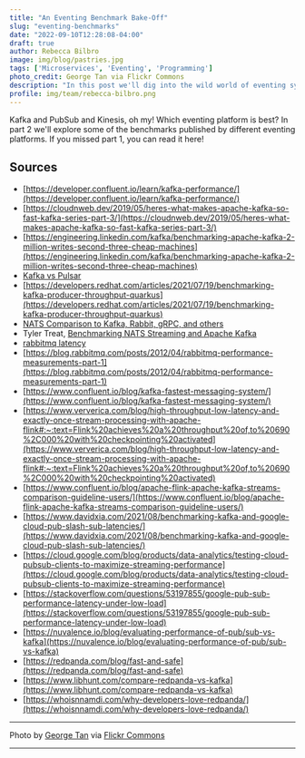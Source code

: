```yaml
---
title: "An Eventing Benchmark Bake-Off"
slug: "eventing-benchmarks"
date: "2022-09-10T12:28:08-04:00"
draft: true
author: Rebecca Bilbro
image: img/blog/pastries.jpg
tags: ['Microservices', 'Eventing', 'Programming']
photo_credit: George Tan via Flickr Commons
description: "In this post we'll dig into the wild world of eventing system performance benchmarks, and explore how features like throughput and latency compare for different eventing platforms."
profile: img/team/rebecca-bilbro.png
---
```


Kafka and PubSub and Kinesis, oh my! Which eventing platform is best? In part 2 we'll explore some of the benchmarks published by different eventing platforms. If you missed part 1, you can read it here!

<!--more-->

## Sources

- [https://developer.confluent.io/learn/kafka-performance/](https://developer.confluent.io/learn/kafka-performance/)
- [https://cloudnweb.dev/2019/05/heres-what-makes-apache-kafka-so-fast-kafka-series-part-3/](https://cloudnweb.dev/2019/05/heres-what-makes-apache-kafka-so-fast-kafka-series-part-3/)
- [https://engineering.linkedin.com/kafka/benchmarking-apache-kafka-2-million-writes-second-three-cheap-machines](https://engineering.linkedin.com/kafka/benchmarking-apache-kafka-2-million-writes-second-three-cheap-machines)
- [Kafka vs Pulsar](https://www.confluent.io/kafka-vs-pulsar/)
- [https://developers.redhat.com/articles/2021/07/19/benchmarking-kafka-producer-throughput-quarkus](https://developers.redhat.com/articles/2021/07/19/benchmarking-kafka-producer-throughput-quarkus)
- [NATS Comparison to Kafka, Rabbit, gRPC, and others](https://docs.nats.io/nats-concepts/overview/compare-nats)
- Tyler Treat, [Benchmarking NATS Streaming and Apache Kafka](https://dzone.com/articles/benchmarking-nats-streaming-and-apache-kafka)
- [rabbitmq latency](https://blog.rabbitmq.com/posts/2012/04/rabbitmq-performance-measurements-part-1)
- [https://blog.rabbitmq.com/posts/2012/04/rabbitmq-performance-measurements-part-1](https://blog.rabbitmq.com/posts/2012/04/rabbitmq-performance-measurements-part-1)
- [https://www.confluent.io/blog/kafka-fastest-messaging-system/](https://www.confluent.io/blog/kafka-fastest-messaging-system/)
- [https://www.ververica.com/blog/high-throughput-low-latency-and-exactly-once-stream-processing-with-apache-flink#:~:text=Flink%20achieves%20a%20throughput%20of,to%20690%2C000%20with%20checkpointing%20activated](https://www.ververica.com/blog/high-throughput-low-latency-and-exactly-once-stream-processing-with-apache-flink#:~:text=Flink%20achieves%20a%20throughput%20of,to%20690%2C000%20with%20checkpointing%20activated)
- [https://www.confluent.io/blog/apache-flink-apache-kafka-streams-comparison-guideline-users/](https://www.confluent.io/blog/apache-flink-apache-kafka-streams-comparison-guideline-users/)
- [https://www.davidxia.com/2021/08/benchmarking-kafka-and-google-cloud-pub-slash-sub-latencies/](https://www.davidxia.com/2021/08/benchmarking-kafka-and-google-cloud-pub-slash-sub-latencies/)
- [https://cloud.google.com/blog/products/data-analytics/testing-cloud-pubsub-clients-to-maximize-streaming-performance](https://cloud.google.com/blog/products/data-analytics/testing-cloud-pubsub-clients-to-maximize-streaming-performance)
- [https://stackoverflow.com/questions/53197855/google-pub-sub-performance-latency-under-low-load](https://stackoverflow.com/questions/53197855/google-pub-sub-performance-latency-under-low-load)
- [https://nuvalence.io/blog/evaluating-performance-of-pub/sub-vs-kafka](https://nuvalence.io/blog/evaluating-performance-of-pub/sub-vs-kafka)
- [https://redpanda.com/blog/fast-and-safe](https://redpanda.com/blog/fast-and-safe)
- [https://www.libhunt.com/compare-redpanda-vs-kafka](https://www.libhunt.com/compare-redpanda-vs-kafka)
- [https://whoisnnamdi.com/why-developers-love-redpanda/](https://whoisnnamdi.com/why-developers-love-redpanda/)

---

Photo by [George Tan](https://www.flickr.com/photos/j0035001-2/) via [Flickr Commons](https://flic.kr/p/RK733T)

---
